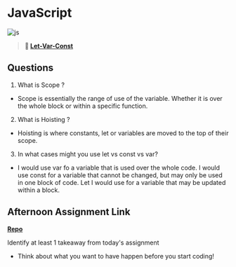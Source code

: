 # JavaScript

![js](https://bcw.blob.core.windows.net/public/img/courses/js.gif)

> **📖 [Let-Var-Const](https://codeworksacademy.com/fs-student-guide/resources/wk2/01-Let-Var-Const)**

## Questions

1. What is Scope ?

- Scope is essentially the range of use of the variable. Whether it is over the whole block or within a specific function.

2. What is Hoisting ?

- Hoisting is where constants, let or variables are moved to the top of their scope.

3. In what cases might you use let vs const vs var?

- I would use var fo a variable that is used over the whole code. I would use const for a variable that cannot be changed, but may only be used in one block of code. Let I would use for a variable that may be updated within a block.

## Afternoon Assignment Link

**[Repo](https://github.com/CoelAllen/scoreboard)**

Identify at least 1 takeaway from today's assignment

- Think about what you want to have happen before you start coding!
